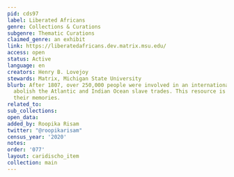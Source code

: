 ```yaml
---
pid: cds97
label: Liberated Africans
genre: Collections & Curations
subgenre: Thematic Curations
claimed_genre: an exhibit
link: https://liberatedafricans.dev.matrix.msu.edu/
access: open
status: Active
language: en
creators: Henry B. Lovejoy
stewards: Matrix, Michigan State University
blurb: After 1807, over 250,000 people were involved in an international effort to
  abolish the Atlantic and Indian Ocean slave trades. This resource is dedicated to
  their memories.
related_to:
sub_collections:
open_data:
added_by: Roopika Risam
twitter: "@roopikarisam"
census_year: '2020'
notes:
order: '077'
layout: caridischo_item
collection: main
---
```


